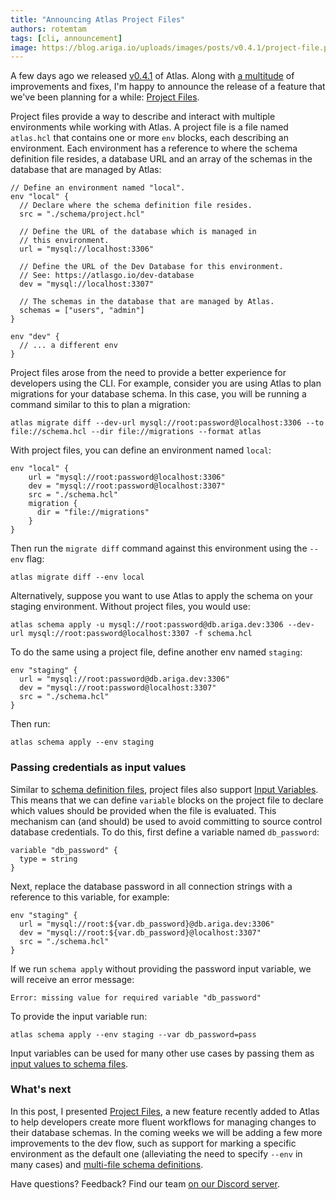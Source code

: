 ```yaml
---
title: "Announcing Atlas Project Files"
authors: rotemtam
tags: [cli, announcement]
image: https://blog.ariga.io/uploads/images/posts/v0.4.1/project-file.png
---
```


A few days ago we released [v0.4.1](https://github.com/anthony-bible/atlas/releases/tag/v0.4.1) of
Atlas. Along with [a multitude](https://github.com/anthony-bible/atlas/compare/v0.4.0...v0.4.1) of
improvements and fixes, I'm happy to announce the release of a feature that we've been planning
for a while: [Project Files](https://atlasgo.io/atlas-schema/projects).

Project files provide a way to describe and interact with multiple environments while working
with Atlas. A project file is a file named `atlas.hcl` that contains one or more `env` blocks,
each describing an environment. Each environment has a reference to where the schema definition
file resides, a database URL and an array of the schemas in the database that are managed by Atlas:

```hcl
// Define an environment named "local".
env "local" {
  // Declare where the schema definition file resides.
  src = "./schema/project.hcl"

  // Define the URL of the database which is managed in
  // this environment.
  url = "mysql://localhost:3306"

  // Define the URL of the Dev Database for this environment.
  // See: https://atlasgo.io/dev-database
  dev = "mysql://localhost:3307"

  // The schemas in the database that are managed by Atlas.
  schemas = ["users", "admin"]
}

env "dev" {
  // ... a different env
}
```

Project files arose from the need to provide a better experience for developers using the CLI.
For example, consider you are using Atlas to plan migrations for your database schema. In this case,
you will be running a command similar to this to plan a migration:

```
atlas migrate diff --dev-url mysql://root:password@localhost:3306 --to file://schema.hcl --dir file://migrations --format atlas
```

With project files, you can define an environment named `local`:

```hcl
env "local" {
    url = "mysql://root:password@localhost:3306"
    dev = "mysql://root:password@localhost:3307"
    src = "./schema.hcl"
    migration {
      dir = "file://migrations"
    }
}
```

Then run the `migrate diff` command against this environment using the `--env` flag:

```
atlas migrate diff --env local
```

Alternatively, suppose you want to use Atlas to apply the schema on your staging environment.
Without project files, you would use:

```
atlas schema apply -u mysql://root:password@db.ariga.dev:3306 --dev-url mysql://root:password@localhost:3307 -f schema.hcl
```
To do the same using a project file, define another env named `staging`:

```hcl
env "staging" {
  url = "mysql://root:password@db.ariga.dev:3306"
  dev = "mysql://root:password@localhost:3307"
  src = "./schema.hcl"
}
```
Then run:
```
atlas schema apply --env staging
```

### Passing credentials as input values

Similar to [schema definition files](/atlas-schema/sql-resources), project files also support [Input Variables](/ddl/input-variables). This means
that we can define `variable` blocks on the project file to declare which values should be provided when the file is
evaluated. This mechanism can (and should) be used to avoid committing to source control database credentials.
To do this, first define a variable named `db_password`:

```hcl
variable "db_password" {
  type = string
}
```

Next, replace the database password in all connection strings with a reference to this variable, for example:

```hcl
env "staging" {
  url = "mysql://root:${var.db_password}@db.ariga.dev:3306"
  dev = "mysql://root:${var.db_password}@localhost:3307"
  src = "./schema.hcl"
}
```

If we run `schema apply` without providing the password input variable, we will receive an
error message:

```
Error: missing value for required variable "db_password"
```

To provide the input variable run:

```
atlas schema apply --env staging --var db_password=pass
```

Input variables can be used for many other use cases by passing them as [input values to schema files](https://atlasgo.io/atlas-schema/projects#project-input-variables).

### What's next

In this post, I presented [Project Files](https://atlasgo.io/atlas-schema/projects), a new feature recently added to Atlas
to help developers create more fluent workflows for managing changes to their database schemas. In the coming weeks
we will be adding a few more improvements to the dev flow, such as support for marking a specific environment as
the default one (alleviating the need to specify `--env` in many cases) and [multi-file schema definitions](https://github.com/anthony-bible/atlas/issues/510).

Have questions? Feedback? Find our team [on our Discord server](https://discord.gg/zZ6sWVg6NT).
